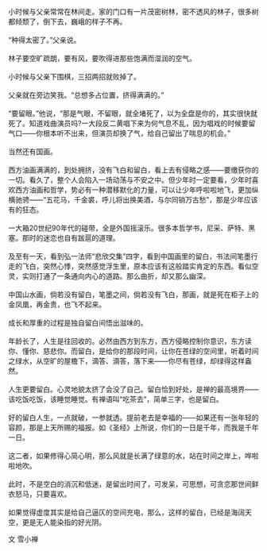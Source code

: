 小时候与父亲常常在林间走。家的门口有一片茂密树林，密不透风的林子，很多树都倾颓了，倒下去，巍峨的样子不再。  
   
“种得太密了。”父亲说。  
   
林子要空旷疏朗，要有风，要吹得进那些饱满而湿润的空气。  
   
小时候与父亲下围棋，三招两招就败掉了。  
   
父亲就在旁边笑我。“总想多占位置，挤得满满的。”  
   
“要留眼。”他说，“那是气眼，不留眼，就全堵死了，以为全盘是你的，其实很快就死了。知道戏曲演员吗?一大段反二黄唱下来为何气息不乱，因为唱戏的时候要留气口——你根本听不出来，但演员却换了气，给自己留出了喘息的机会。”  
   
当然还有国画。  
   
西方油画满满的，到处拥挤，没有飞白和留白，看上去有侵略之感——要缴获你的一切。看久了，整个人会陷入一场动荡与不安之中。但少年时一定要看，少年时喜欢西方油画和哲学，势必有一种潜移默化的力量，可以让少年呼啦啦地飞，更加纵横驰骋——“五花马，千金裘，呼儿将出换美酒，与尔同销万古愁”，那是少年应该有的狂态。  
   
一大箱20世纪90年代的碰带，全是外国摇滚乐。很多本哲学书，尼采、萨特、黑塞。那时的迷恋也自有跋扈的道理。  
   
及至有一天，看到弘一法师“悲欣交集”四字，看到中国画里的留白，书法间笔墨行走的飞白，突然心悸，突然感觉浮生里，原本应该有这般踏实肯定的东西。看似空灵，实则打通了一条通向内心的道路。那么曲折，却又那么幽深。  
   
中国山水画，倘若没有留白，笔墨之间，倘若没有飞白，那画，就是死在柜子上的金凤凰，再金贵，也飞不起来。  
   
成长和厚重的过程是独自留白间悟出滋味的。  
   
年龄长了，人生是往回收的。必然由西方到东方，西方侵略控制你意识，东方读你、懂你、慈悲你。而留白，是给你的那段时间，让你在苍绿的空间里，听着时间之绿水，从空旷的屋檐下，滴答、滴答，落下来——你尽有苍绿，却绿得这样盎然。  
   
人生更要留白。心灵地貌太挤了会没了自己。留白恰到好处，是禅的最高境界——该吃饭吃饭，该睡觉睡觉。有禅语叫“吃茶去”，简单三字，也是留白。  
   
好的留白人生，一点就破，一参就透。提前老去是幸福的——如果还有一张年轻的容颜，那是上天所赐的福报。如《圣经》上所说，你们的一日是千年，而我是千年一日。  
   
这二者，如果修得心简心明，那么风就是长满了绿意的水，站在时间之岸上，哗啦啦地吹。  
   
此时，不是空白的消沉和低迷，是留出时间了，可发呆，可思想，可贪恋那世间鲜衣怒马，只要喜欢。  
   
如果觉得虚度其实是给自己逼仄的空间充电，那么，这样的留白，已经是海阔天空，更是无人能染指的好光阴。

文 雪小禅